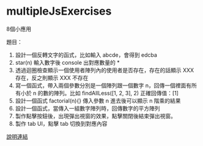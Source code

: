 # multipleJsExercises
8個小應用

題目：
1. 設計一個反轉文字的函式，比如輸入 abcde，會得到 edcba
2. star(n) 輸入數字後 console 出對應數量的 *
3. 透過迴圈檢查顯示一個使用者陣列內的使用者是否存在，存在的話顯示 XXX 存在，反之則顯示 XXX 不存在
4. 寫一個函式，帶入兩個參數分別是一個陣列跟一個數字 n，回傳一個裡面有所有小於 n 的數的陣列。比如 findAllLess([1, 2, 3], 2) 正確回傳值：[1]
5. 設計一個函式 factorial(n){} 傳入參數 n 進去後可以顯示 n 階乘的結果
6. 設計一個函式，當傳入一組數字陣列時，回傳數字的平方陣列
7. 製作點擊按鈕後，出現彈出視窗的效果，點擊關閉後結束彈出視窗。
8. 製作 tab UI，點擊 tab 切換到對應內容


[說明連結](https://docs.google.com/document/d/1rlXcAk5f6rgy9wxxYwCtsikFehe_Wuwwny6xIjfBryo/edit)